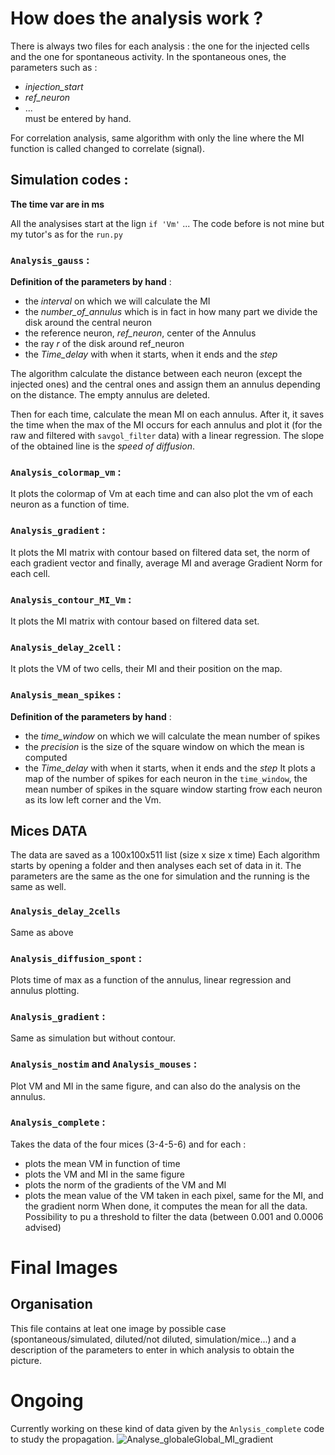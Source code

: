 # How does the analysis work ?
There is always two files for each analysis : the one for the injected cells and the one for spontaneous activity.
In the spontaneous ones, the parameters such as :
- *injection_start*
- *ref_neuron*
- ...                 
must be entered by hand. 

For correlation analysis, same algorithm with only the line where the MI function is called changed to correlate (signal).

## Simulation codes :

**The time var are in ms**

All the analysises start at the lign `if 'Vm'` ... The code before is not mine but my tutor's as for the `run.py`

### `Analysis_gauss` :

**Definition of the parameters by hand** :
- the *interval* on which we will calculate the MI
- the *number_of_annulus* which is in fact in how many part we divide the disk around the central neuron
- the reference neuron, *ref_neuron*, center of the Annulus
- the ray *r* of the disk around ref_neuron
- the *Time_delay* with when it starts, when it ends and the *step*

 The algorithm calculate the distance between each neuron (except the injected ones) and the central ones
 and assign them an annulus depending on the distance. The empty annulus are deleted.

 Then for each time, calculate the mean MI on each annulus.
 After it, it saves the time when the max of the MI occurs for each annulus and plot it (for the raw and filtered with `savgol_filter` data) with a linear regression.
 The slope of the obtained line is the *speed of diffusion*.

### `Analysis_colormap_vm` :
 It plots the colormap of Vm at each time and can also plot the vm of each neuron as a function of time.

### `Analysis_gradient` : 
 It plots the MI matrix with contour based on filtered data set, the norm of each gradient vector and finally, average MI and average Gradient Norm for each cell. 
 
 ### `Analysis_contour_MI_Vm` :
   It plots the MI matrix with contour based on filtered data set.
   
### `Analysis_delay_2cell` :
  It plots the VM of two cells, their MI and their position on the map. 
  
 ### `Analysis_mean_spikes` :
 **Definition of the parameters by hand** :
- the *time_window* on which we will calculate the mean number of spikes
- the *precision* is the size of the square window on which the mean is computed
- the *Time_delay* with when it starts, when it ends and the *step*
It plots a map of the number of spikes for each neuron in the `time_window`, the mean number of spikes in the square window starting frow each neuron as its low left corner and the Vm. 


## Mices DATA
The data are saved as a 100x100x511 list (size x size x time)
Each algorithm starts by opening a folder and then analyses each set of data in it. 
The parameters are the same as the one for simulation and the running is the same as well.

### `Analysis_delay_2cells`
Same as above 

### `Analysis_diffusion_spont` :
Plots time of max as a function of the annulus, linear regression and annulus plotting. 

### `Analysis_gradient` :
Same as simulation but without contour. 

### `Analysis_nostim` and `Analysis_mouses` :
Plot VM and MI in the same figure, and can also do the analysis on the annulus. 

### `Analysis_complete` :
Takes the data of the four mices (3-4-5-6) and for each :
- plots the mean VM in function of time 
- plots the VM and MI in the same figure
- plots the norm of the gradients of the VM and MI 
- plots the mean value of the VM taken in each pixel, same for the MI, and the gradient norm
When done, it computes the mean for all the data. 
Possibility to pu a threshold to filter the data (between 0.001 and 0.0006 advised)

# Final Images 
## Organisation
This file contains at leat one image by possible case (spontaneous/simulated, diluted/not diluted, simulation/mice...) and a description of the parameters to enter in which analysis to obtain the picture.
# Ongoing
Currently working on these kind of data given by the `Anlysis_complete` code to study the propagation. 
![Analyse_globaleGlobal_MI_gradient](https://user-images.githubusercontent.com/106587722/222971957-24c48d74-48a2-47c4-bea1-4f8ec4439683.png)
